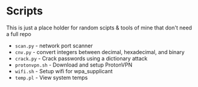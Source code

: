# Scripts

This is just a place holder for random scipts & tools of mine that don't need a full repo

* `scan.py` - network port scanner
* `cnv.py` - convert integers between decimal, hexadecimal, and binary
* `crack.py` - Crack passwords using a dictionary attack
* `protonvpn.sh` - Download and setup ProtonVPN
* `wifi.sh` - Setup wifi for wpa_supplicant
* `temp.pl` - View system temps
